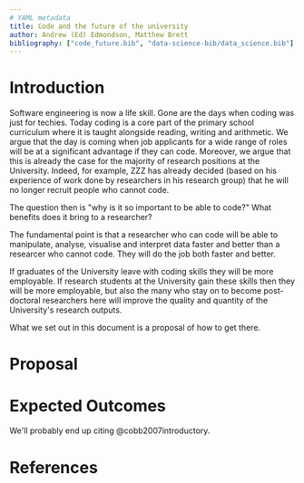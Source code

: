 ```yaml
---
# YAML metadata
title: Code and the future of the university
author: Andrew (Ed) Edmondson, Matthew Brett
bibliography: ["code_future.bib", "data-science-bib/data_science.bib"]
---
```


# Introduction

Software engineering is now a life skill. Gone are the days when coding was just
for techies. Today coding is a core part of the primary school curriculum where
it is taught alongside reading, writing and arithmetic. We argue that the day is
coming when job applicants for a wide range of roles will be at a significant
advantage if they can code. Moreover, we argue that this is already the case for
the majority of research positions at the University. Indeed, for example, ZZZ
has already decided (based on his experience of work done by researchers in his
research group) that he will no longer recruit people who cannot code.

The question then is "why is it so important to be able to code?" What benefits
does it bring to a researcher?

The fundamental point is that a researcher who can code will be able to
manipulate, analyse, visualise and interpret data faster and better than a
researcer who cannot code. They will do the job both faster and better.

If graduates of the University leave with coding skills they will be more
employable. If research students at the University gain these skills then they
will be more employable, but also the many who stay on to become post-doctoral
researchers here will improve the quality and quantity of the University's
research outputs.

What we set out in this document is a proposal of how to get there.

# Proposal

# Expected Outcomes


We'll probably end up citing @cobb2007introductory.

# References
